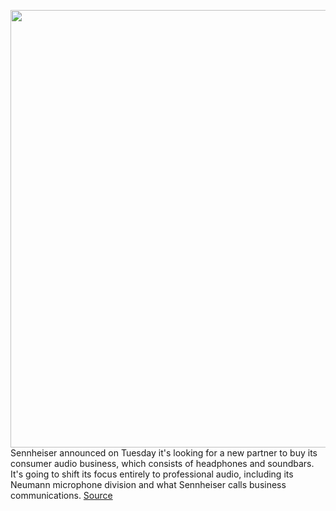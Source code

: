 <img src='https://cdn.vox-cdn.com/thumbor/bIEfzAYTbGZxLkbStkYHY8JrlcQ=/0x0:1704x1110/1200x800/filters:focal(716x419:988x691)/cdn.vox-cdn.com/uploads/chorus_image/image/68825091/CX_400BT_True_Wireless_Product_Shot_In_Use_Black.0.jpg' width='700px' /><br/>
Sennheiser announced on Tuesday it's looking for a new partner to buy its consumer audio business, which consists of headphones and soundbars. It's going to shift its focus entirely to professional audio, including its Neumann microphone division and what Sennheiser calls business communications.
<a href='https://www.theverge.com/2021/2/16/22285497/sennheiser-investors-selling-consumer-headphones-soundbars-business'> Source <a/>